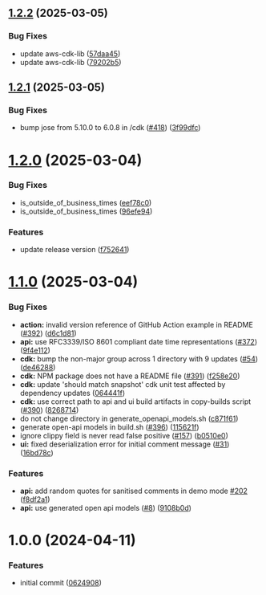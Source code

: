 ## [1.2.2](https://github.com/consid-germany/gates/compare/v1.2.1...v1.2.2) (2025-03-05)


### Bug Fixes

* update aws-cdk-lib ([57daa45](https://github.com/consid-germany/gates/commit/57daa45dc5547821d63a7c5f9d919d2d012698d9))
* update aws-cdk-lib ([79202b5](https://github.com/consid-germany/gates/commit/79202b5cdce4df4ec6f9462c8e3f5b8b577f02aa))

## [1.2.1](https://github.com/consid-germany/gates/compare/v1.2.0...v1.2.1) (2025-03-05)


### Bug Fixes

* bump jose from 5.10.0 to 6.0.8 in /cdk ([#418](https://github.com/consid-germany/gates/issues/418)) ([3f99dfc](https://github.com/consid-germany/gates/commit/3f99dfccaba903caf6071dfe51644ac833597730))

# [1.2.0](https://github.com/consid-germany/gates/compare/v1.1.0...v1.2.0) (2025-03-04)


### Bug Fixes

* is_outside_of_business_times ([eef78c0](https://github.com/consid-germany/gates/commit/eef78c08a308fbf67affe90c2a9282e72f322fc2))
* is_outside_of_business_times ([96efe94](https://github.com/consid-germany/gates/commit/96efe9419c651a5f70ef2750a23a5152c25dda78))


### Features

* update release version ([f752641](https://github.com/consid-germany/gates/commit/f752641a6f408d892879ac670fdfef88d1ef3177))

# [1.1.0](https://github.com/consid-germany/gates/compare/v1.0.0...v1.1.0) (2025-03-04)


### Bug Fixes

* **action:** invalid version reference of GitHub Action example in README ([#392](https://github.com/consid-germany/gates/issues/392)) ([d6c1d81](https://github.com/consid-germany/gates/commit/d6c1d81b28e8fcfe852cdf1cd74faad913d664eb))
* **api:** use RFC3339/ISO 8601 compliant date time representations ([#372](https://github.com/consid-germany/gates/issues/372)) ([9f4e112](https://github.com/consid-germany/gates/commit/9f4e1122e6a41fe616613d2ab4dc162b37899de1))
* **cdk:** bump the non-major group across 1 directory with 9 updates ([#54](https://github.com/consid-germany/gates/issues/54)) ([de46288](https://github.com/consid-germany/gates/commit/de462889e7f8da9e22b9ccda87053751f24c250c))
* **cdk:** NPM package does not have a README file ([#391](https://github.com/consid-germany/gates/issues/391)) ([f258e20](https://github.com/consid-germany/gates/commit/f258e200c032551a0d6e1559ce6a0ff1988b9830))
* **cdk:** update 'should match snapshot' cdk unit test affected by dependency updates ([064441f](https://github.com/consid-germany/gates/commit/064441fbebc1b1fe53bee8ff3f69e2aba2463f56))
* **cdk:** use correct path to api and ui build artifacts in copy-builds script ([#390](https://github.com/consid-germany/gates/issues/390)) ([8268714](https://github.com/consid-germany/gates/commit/826871449aac5af9afbd19ada09defe48d98bb71))
* do not change directory in generate_openapi_models.sh ([c871f61](https://github.com/consid-germany/gates/commit/c871f61b29a18fb72376df9fe106688323d9fa73))
* generate open-api models in build.sh ([#396](https://github.com/consid-germany/gates/issues/396)) ([115621f](https://github.com/consid-germany/gates/commit/115621f73a16a4cf4ad2b3969973ae2b01ade465))
* ignore clippy field is never read false positive ([#157](https://github.com/consid-germany/gates/issues/157)) ([b0510e0](https://github.com/consid-germany/gates/commit/b0510e00d7dc34693b8494af670f6f3a483b07e0))
* **ui:** fixed deserialization error for initial comment message ([#31](https://github.com/consid-germany/gates/issues/31)) ([16bd78c](https://github.com/consid-germany/gates/commit/16bd78cca1d20de56897266a9b1f1a92ff670994))


### Features

* **api:** add random quotes for sanitised comments in demo mode [#202](https://github.com/consid-germany/gates/issues/202) ([f8df2a1](https://github.com/consid-germany/gates/commit/f8df2a135799e758170160dea4528d62e240de2d))
* **api:** use generated open api models ([#8](https://github.com/consid-germany/gates/issues/8)) ([9108b0d](https://github.com/consid-germany/gates/commit/9108b0d14d0b8156deaf9579b6f0a0e71cb64808))

# 1.0.0 (2024-04-11)


### Features

* initial commit ([0624908](https://github.com/consid-germany/gates/commit/0624908ae6969f92fc1684ce98c5ef0e75bcd81d))
